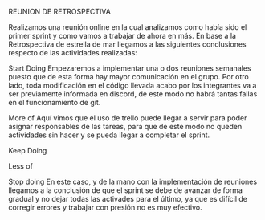 REUNION DE RETROSPECTIVA

Realizamos una reunión online en la cual analizamos como había sido el primer sprint y como vamos a trabajar de ahora en más. En base a la Retrospectiva de estrella de mar llegamos a las siguientes conclusiones respecto de las actividades realizadas:


Start Doing
 Empezaremos a implementar una o dos reuniones semanales puesto que de esta forma hay mayor comunicación en el grupo. Por otro lado, toda modificación en el código llevada acabo por los integrantes va a ser previamente informada en discord, de este modo no habrá tantas fallas en el funcionamiento de git. 


More of
Aquí vimos que el uso de trello puede llegar a servir para poder asignar responsables de las tareas, para que de este modo no queden actividades sin hacer y se pueda llegar a completar el sprint.


Keep Doing

Less of



Stop doing
En este caso, y de la mano con la implementación de reuniones llegamos a la conclusión de que el sprint se debe de avanzar de forma gradual y no dejar todas las activades para el último, ya que es difícil de corregir errores y trabajar con presión no es muy efectivo. 
